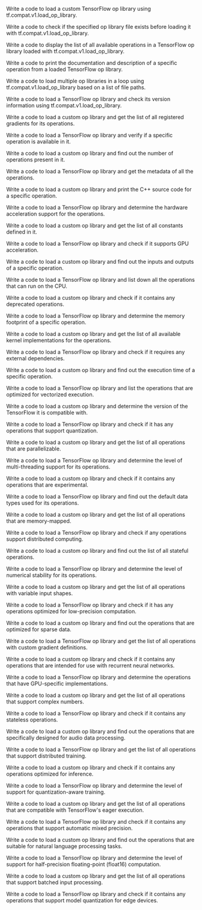 Write a code to load a custom TensorFlow op library using tf.compat.v1.load_op_library.

Write a code to check if the specified op library file exists before loading it with tf.compat.v1.load_op_library.

Write a code to display the list of all available operations in a TensorFlow op library loaded with tf.compat.v1.load_op_library.

Write a code to print the documentation and description of a specific operation from a loaded TensorFlow op library.

Write a code to load multiple op libraries in a loop using tf.compat.v1.load_op_library based on a list of file paths.

Write a code to load a TensorFlow op library and check its version information using tf.compat.v1.load_op_library.

Write a code to load a custom op library and get the list of all registered gradients for its operations.

Write a code to load a TensorFlow op library and verify if a specific operation is available in it.

Write a code to load a custom op library and find out the number of operations present in it.

Write a code to load a TensorFlow op library and get the metadata of all the operations.

Write a code to load a custom op library and print the C++ source code for a specific operation.

Write a code to load a TensorFlow op library and determine the hardware acceleration support for the operations.

Write a code to load a custom op library and get the list of all constants defined in it.

Write a code to load a TensorFlow op library and check if it supports GPU acceleration.

Write a code to load a custom op library and find out the inputs and outputs of a specific operation.

Write a code to load a TensorFlow op library and list down all the operations that can run on the CPU.

Write a code to load a custom op library and check if it contains any deprecated operations.

Write a code to load a TensorFlow op library and determine the memory footprint of a specific operation.

Write a code to load a custom op library and get the list of all available kernel implementations for the operations.

Write a code to load a TensorFlow op library and check if it requires any external dependencies.

Write a code to load a custom op library and find out the execution time of a specific operation.

Write a code to load a TensorFlow op library and list the operations that are optimized for vectorized execution.

Write a code to load a custom op library and determine the version of the TensorFlow it is compatible with.

Write a code to load a TensorFlow op library and check if it has any operations that support quantization.

Write a code to load a custom op library and get the list of all operations that are parallelizable.

Write a code to load a TensorFlow op library and determine the level of multi-threading support for its operations.

Write a code to load a custom op library and check if it contains any operations that are experimental.

Write a code to load a TensorFlow op library and find out the default data types used for its operations.

Write a code to load a custom op library and get the list of all operations that are memory-mapped.

Write a code to load a TensorFlow op library and check if any operations support distributed computing.

Write a code to load a custom op library and find out the list of all stateful operations.

Write a code to load a TensorFlow op library and determine the level of numerical stability for its operations.

Write a code to load a custom op library and get the list of all operations with variable input shapes.

Write a code to load a TensorFlow op library and check if it has any operations optimized for low-precision computation.

Write a code to load a custom op library and find out the operations that are optimized for sparse data.

Write a code to load a TensorFlow op library and get the list of all operations with custom gradient definitions.

Write a code to load a custom op library and check if it contains any operations that are intended for use with recurrent neural networks.

Write a code to load a TensorFlow op library and determine the operations that have GPU-specific implementations.

Write a code to load a custom op library and get the list of all operations that support complex numbers.

Write a code to load a TensorFlow op library and check if it contains any stateless operations.

Write a code to load a custom op library and find out the operations that are specifically designed for audio data processing.

Write a code to load a TensorFlow op library and get the list of all operations that support distributed training.

Write a code to load a custom op library and check if it contains any operations optimized for inference.

Write a code to load a TensorFlow op library and determine the level of support for quantization-aware training.

Write a code to load a custom op library and get the list of all operations that are compatible with TensorFlow's eager execution.

Write a code to load a TensorFlow op library and check if it contains any operations that support automatic mixed precision.

Write a code to load a custom op library and find out the operations that are suitable for natural language processing tasks.

Write a code to load a TensorFlow op library and determine the level of support for half-precision floating-point (float16) computation.

Write a code to load a custom op library and get the list of all operations that support batched input processing.

Write a code to load a TensorFlow op library and check if it contains any operations that support model quantization for edge devices.